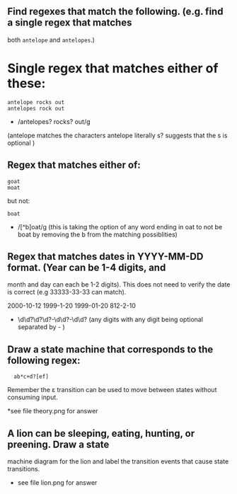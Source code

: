 ## Find regexes that match the following. (e.g. find a single regex that matches
both `antelope` and `antelopes`.)

# Single regex that matches either of these: 

    antelope rocks out
    antelopes rock out


* /antelopes? rocks? out/g 

(antelope matches the characters antelope literally s? suggests that the s is optional )
## Regex that matches either of: 

    goat
    moat

  but not:

    boat

* /[^b]oat/g
(this is taking the option of any word ending in oat to not be boat by removing the b from the matching possiblities)
## Regex that matches dates in YYYY-MM-DD format. (Year can be 1-4 digits, and
  month and day can each be 1-2 digits). This does not need to verify the date
  is correct (e.g 33333-33-33 can match).

  2000-10-12
  1999-1-20
  1999-01-20
  812-2-10

* \d\d?\d?\d?-\d\d?-\d\d?
(any digits with any digit being optional separated by - )



## Draw a state machine that corresponds to the following regex:

      ab*c+d?[ef]

  Remember the ε transition can be used to move between states without
  consuming input. 

  *see file theory.png for answer


## A lion can be sleeping, eating, hunting, or preening. Draw a state
  machine diagram for the lion and label the transition events that
  cause state transitions.

  * see file lion.png for answer

  